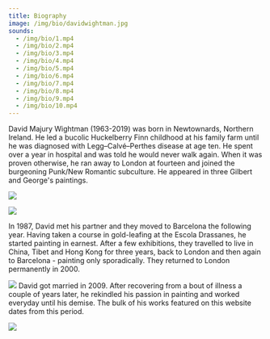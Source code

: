 ```yaml
---
title: Biography
image: /img/bio/davidwightman.jpg
sounds:
  - /img/bio/1.mp4
  - /img/bio/2.mp4
  - /img/bio/3.mp4
  - /img/bio/4.mp4
  - /img/bio/5.mp4
  - /img/bio/6.mp4
  - /img/bio/7.mp4
  - /img/bio/8.mp4
  - /img/bio/9.mp4
  - /img/bio/10.mp4
---
```

David Majury Wightman (1963-2019) was born in Newtownards, Northern Ireland. He led a bucolic Huckelberry Finn childhood at his family farm until he was diagnosed with Legg–Calvé–Perthes disease at age ten. He spent over a year in hospital and was told he would never walk again. When it was proven otherwise, he ran away to London at fourteen and joined the burgeoning Punk/New Romantic subculture. He appeared in three Gilbert and George's paintings.

![](/img/bio/img_1578.jpeg)

![](/img/bio/img_1585.jpeg)

In 1987, David met his partner and they moved to Barcelona the following year. Having taken a course in gold-leafing at the Escola Drassanes, he started painting in earnest. After a few exhibitions, they travelled to live in China, Tibet and Hong Kong for three years, back to London and then again to Barcelona - painting only sporadically. They returned to London permanently in 2000.

![](/img/bio/img_1590.jpeg)
David got married in 2009. After recovering from a bout of illness a couple of years later, he rekindled his passion in painting and worked everyday until his demise. The bulk of his works featured on this website dates from this period.

![](/img/bio/img_1595.jpeg)



